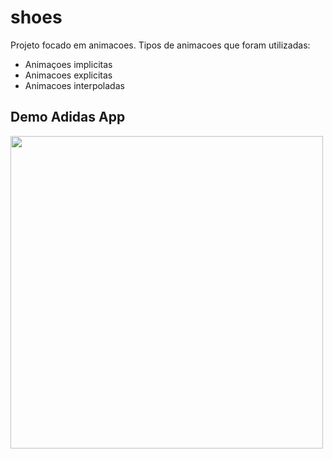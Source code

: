 # shoes

Projeto focado em animacoes. Tipos de animacoes que foram utilizadas:

- Animaçoes implicitas
- Animacoes explicitas
- Animacoes interpoladas

## Demo Adidas App

<img src="screenshot-readme/adidasApp.gif" height="500">
